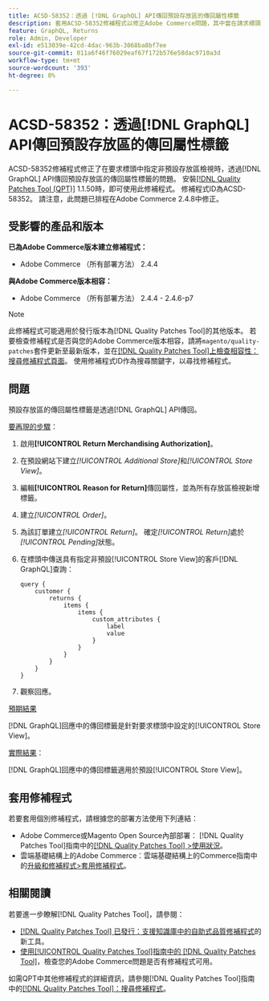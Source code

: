 ```yaml
---
title: ACSD-58352：透過 [!DNL GraphQL] API傳回預設存放區的傳回屬性標籤
description: 套用ACSD-58352修補程式以修正Adobe Commerce問題，其中當在請求標頭中指定非預設存放區檢視時，會透過 [!DNL GraphQL] API傳回預設存放區的傳回屬性標籤。
feature: GraphQL, Returns
role: Admin, Developer
exl-id: e513039e-42cd-4dac-963b-3068ba8bf7ee
source-git-commit: 011a6f46f76029eaf67f172b576e58dac9710a3d
workflow-type: tm+mt
source-wordcount: '393'
ht-degree: 0%

---
```


# ACSD-58352：透過[!DNL GraphQL] API傳回預設存放區的傳回屬性標籤

ACSD-58352修補程式修正了在要求標頭中指定非預設存放區檢視時，透過[!DNL GraphQL] API傳回預設存放區的傳回屬性標籤的問題。 安裝[[!DNL Quality Patches Tool (QPT)]](https://experienceleague.adobe.com/zh-hant/docs/commerce-operations/tools/quality-patches-tool/quality-patches-tool-to-self-serve-quality-patches) 1.1.50時，即可使用此修補程式。 修補程式ID為ACSD-58352。 請注意，此問題已排程在Adobe Commerce 2.4.8中修正。

## 受影響的產品和版本

**已為Adobe Commerce版本建立修補程式：**

* Adobe Commerce （所有部署方法） 2.4.4

**與Adobe Commerce版本相容：**

* Adobe Commerce （所有部署方法） 2.4.4 - 2.4.6-p7

>[!NOTE]
>
>此修補程式可能適用於發行版本為[!DNL Quality Patches Tool]的其他版本。 若要檢查修補程式是否與您的Adobe Commerce版本相容，請將`magento/quality-patches`套件更新至最新版本，並在[[!DNL Quality Patches Tool]上檢查相容性：搜尋修補程式頁面](https://experienceleague.adobe.com/tools/commerce-quality-patches/index.html?lang=zh-Hant)。 使用修補程式ID作為搜尋關鍵字，以尋找修補程式。

## 問題

預設存放區的傳回屬性標籤是透過[!DNL GraphQL] API傳回。

<u>要再現的步驟</u>：

1. 啟用&#x200B;**[!UICONTROL Return Merchandising Authorization]**。
1. 在預設網站下建立&#x200B;*[!UICONTROL Additional Store]*&#x200B;和&#x200B;*[!UICONTROL Store View]*。
1. 編輯&#x200B;**[!UICONTROL Reason for Return]**&#x200B;傳回屬性，並為所有存放區檢視新增標籤。
1. 建立&#x200B;*[!UICONTROL Order]*。
1. 為該訂單建立&#x200B;*[!UICONTROL Return]*。 確定&#x200B;*[!UICONTROL Return]*&#x200B;處於&#x200B;*[!UICONTROL Pending]*&#x200B;狀態。
1. 在標頭中傳送具有指定非預設[!UICONTROL Store View]的客戶[!DNL GraphQL]查詢：

   ```
   query {
       customer {
           returns {
               items {
                   items {
                       custom_attributes {
                           label
                           value
                       }
                   }
               }
           }
       }
   }
   ```

1. 觀察回應。

<u>預期結果</u>

[!DNL GraphQL]回應中的傳回標籤是針對要求標頭中設定的[!UICONTROL Store View]。

<u>實際結果</u>：

[!DNL GraphQL]回應中的傳回標籤適用於預設[!UICONTROL Store View]。

## 套用修補程式

若要套用個別修補程式，請根據您的部署方法使用下列連結：

* Adobe Commerce或Magento Open Source內部部署： [!DNL Quality Patches Tool]指南中的[[!DNL Quality Patches Tool] >使用狀況](/help/tools/quality-patches-tool/usage.md)。
* 雲端基礎結構上的Adobe Commerce：雲端基礎結構上的Commerce指南中的[升級和修補程式>套用修補程式](https://experienceleague.adobe.com/docs/commerce-cloud-service/user-guide/develop/upgrade/apply-patches.html?lang=zh-Hant)。

## 相關閱讀

若要進一步瞭解[!DNL Quality Patches Tool]，請參閱：

* [[!DNL Quality Patches Tool] 已發行：支援知識庫中的自助式品質修補程式](https://experienceleague.adobe.com/zh-hant/docs/commerce-operations/tools/quality-patches-tool/quality-patches-tool-to-self-serve-quality-patches)的新工具。
* [使用[!UICONTROL Quality Patches Tool]指南中的 [!DNL Quality Patches Tool]](/help/tools/quality-patches-tool/patches-available-in-qpt/check-patch-for-magento-issue-with-magento-quality-patches.md)，檢查您的Adobe Commerce問題是否有修補程式可用。


如需QPT中其他修補程式的詳細資訊，請參閱[!DNL Quality Patches Tool]指南中的[[!DNL Quality Patches Tool]：搜尋修補程式](https://experienceleague.adobe.com/tools/commerce-quality-patches/index.html?lang=zh-Hant)。
